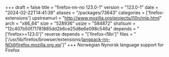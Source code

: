 +++
draft = false
title = "firefox-nn-no 123.0-1"
version = "123.0-1"
date = "2024-02-22T14:41:39"
aliases = "/packages/73643"
categories = ['firefox-extensions']
upstreamurl = "http://www.mozilla.org/projects/l10n/mlp.html"
arch = "x86_64"
size = "528936"
usize = "584872"
sha1sum = "12c407b50f71781885dd2b6ce25d8e6e098c546a"
depends = "['firefox>=123.0']"
reverse depends = "['firefox-i18n']"
files = "['/usr/lib/firefox/browser/extensions/langpack-nn-NO@firefox.mozilla.org.xpi']"
+++
Norwegian Nynorsk language support for Firefox